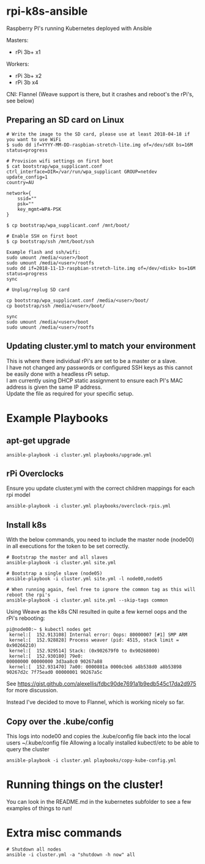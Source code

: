 # rpi-k8s-ansible
Raspberry PI's running Kubernetes deployed with Ansible

Masters:
- rPi 3b+ x1

Workers:
- rPi 3b+ x2
- rPi 3b x4

CNI: Flannel (Weave support is there, but it crashes and reboot's the rPi's, see below)

## Preparing an SD card on Linux
```
# Write the image to the SD card, please use at least 2018-04-18 if you want to use WiFi
$ sudo dd if=YYYY-MM-DD-raspbian-stretch-lite.img of=/dev/sdX bs=16M status=progress

# Provision wifi settings on first boot
$ cat bootstrap/wpa_supplicant.conf
ctrl_interface=DIR=/var/run/wpa_supplicant GROUP=netdev
update_config=1
country=AU

network={
    ssid=""
    psk=""
    key_mgmt=WPA-PSK
}

$ cp bootstrap/wpa_supplicant.conf /mnt/boot/

# Enable SSH on first boot
$ cp bootstrap/ssh /mnt/boot/ssh
```

```
Example flash and ssh/wifi:
sudo umount /media/<user>/boot
sudo umount /media/<user>/rootfs
sudo dd if=2018-11-13-raspbian-stretch-lite.img of=/dev/<disk> bs=16M status=progress
sync

# Unplug/replug SD card

cp bootstrap/wpa_supplicant.conf /media/<user>/boot/
cp bootstrap/ssh /media/<user>/boot/

sync
sudo umount /media/<user>/boot
sudo umount /media/<user>/rootfs
```

## Updating cluster.yml to match your environment
This is where there individual rPi's are set to be a master or a slave.  
I have not changed any passwords or configured SSH keys as this cannot be easily done with a headless rPi setup.  
I am currently using DHCP static assignment to ensure each PI's MAC address is given the same IP address.  
Update the file as required for your specific setup.

# Example Playbooks
## apt-get upgrade
```
ansible-playbook -i cluster.yml playbooks/upgrade.yml
```

## rPi Overclocks
Ensure you update cluster.yml with the correct children mappings for each rpi model
```
ansible-playbook -i cluster.yml playbooks/overclock-rpis.yml
```

## Install k8s
With the below commands, you need to include the master node (node00) in all executions for the token to be set correctly.
```
# Bootstrap the master and all slaves
ansible-playbook -i cluster.yml site.yml

# Bootstrap a single slave (node05)
ansible-playbook -i cluster.yml site.yml -l node00,node05

# When running again, feel free to ignore the common tag as this will reboot the rpi's
ansible-playbook -i cluster.yml site.yml --skip-tags common
```

Using Weave as the k8s CNI resulted in quite a few kernel oops and the rPi's rebooting:
```
pi@node00:~ $ kubectl nodes get
 kernel:[  152.913108] Internal error: Oops: 80000007 [#1] SMP ARM
 kernel:[  152.928828] Process weaver (pid: 4515, stack limit = 0x90266210)
 kernel:[  152.929514] Stack: (0x902679f0 to 0x90268000)
 kernel:[  152.930180] 79e0:                                     00000000 00000000 3d3aa8c0 90267a88
 kernel:[  152.931470] 7a00: 0000801a 0000cbb6 a8b538d0 a8b53898 90267d2c 7f75ead0 00000001 90267a5c
```

See https://gist.github.com/alexellis/fdbc90de7691a1b9edb545c17da2d975 for more discussion.

Instead I've decided to move to Flannel, which is working nicely so far.

## Copy over the .kube/config
This logs into node00 and copies the .kube/config file back into the local users ~/.kube/config file
Allowing a locally installed kubectl/etc to be able to query the cluster
```
ansible-playbook -i cluster.yml playbooks/copy-kube-config.yml
```

# Running things on the cluster!
You can look in the README.md in the kubernetes subfolder to see a few examples of things to run!

# Extra misc commands
```
# Shutdown all nodes
ansible -i cluster.yml -a "shutdown -h now" all
```
